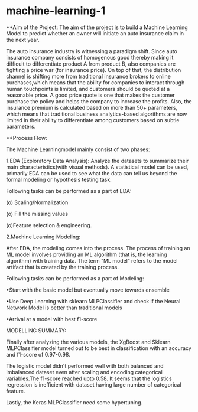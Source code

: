 # machine-learning-1
**Aim of the Project:
The aim of the project is to build a Machine Learning Model to predict whether an owner will initiate an auto insurance claim in the next year.

The auto insurance industry is witnessing a paradigm shift. Since auto insurance company consists of homogenous good thereby making it difficult to differentiate product A from product B, also companies are fighting a price war (for insurance price). On top of that, the distribution channel is shifting more from traditional insurance brokers to online purchases,which means that the ability for companies to interact through human touchpoints is limited, and customers should be quoted at a reasonable price. A good price quote is one that makes the customer purchase the policy and helps the company to increase the profits. Also, the insurance premium is calculated based on more than 50+ parameters, which means that traditional business analytics-based algorithms are now limited in their ability to differentiate among customers based on subtle parameters.

**Process Flow:

The Machine Learningmodel mainly consist of two phases:

1.EDA (Exploratory Data Analysis): Analyze   the datasets   to   summarize   their   main characteristics(with  visual  methods).  A  statistical model  can  be  used,  primarily  EDA can be  used to see what  the  data  can  tell  us  beyond  the  formal modeling or hypothesis testing task.

Following tasks can be performed as a part of EDA:

(o) Scaling/Normalization

(o) Fill the missing values

(o)Feature selection & engineering.

2.Machine Learning Modeling:

After EDA, the modeling comes into the process. The process of training an ML model involves providing an ML algorithm (that is, the learning algorithm) with training data. The term “ML model” refers to the model artifact that is created by the training process.

Following tasks can be performed as a part of Modeling:

•Start with the basic model but eventually move towards ensemble

•Use  Deep  Learning  with  sklearn  MLPClassifier  and  check  if the Neural Network Model is better than traditional models

•Arrival at a model with best f1-score


MODELLING SUMMARY:

Finally after analyzing the various models, the XgBoost and Sklearn MLPClassifier model turned out to be best in classification with an accuracy and f1-score of 0.97-0.98.

The logistic model didn't performed well with both balanced and imbalanced dataset even after scaling and encoding categorical variables.The f1-score reached upto 0.58. It seems that the logistics regression is inefficient with dataset having large number of categorical feature.

Lastly, the Keras MLPClassifier need some hypertuning.
